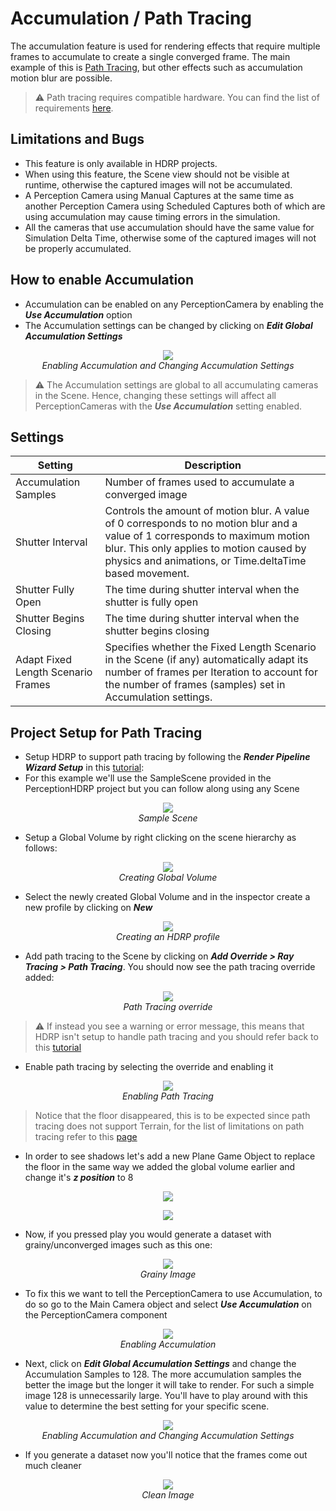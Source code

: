 ﻿# Accumulation / Path Tracing

The accumulation feature is used for rendering effects that require multiple frames to accumulate to create a single converged frame. The main example of this is [Path Tracing](https://docs.unity3d.com/Packages/com.unity.render-pipelines.high-definition@12.1/manual/Ray-Tracing-Path-Tracing.html), but other effects such as accumulation motion blur are possible.

> :warning: Path tracing requires compatible hardware. You can find the list of requirements [here](https://docs.unity3d.com/Packages/com.unity.render-pipelines.high-definition@12.1/manual/Ray-Tracing-Getting-Started.html).


## Limitations and Bugs

* This feature is only available in HDRP projects.
* When using this feature, the Scene view should not be visible at runtime, otherwise the captured images will not be accumulated.
* A Perception Camera using Manual Captures at the same time as another Perception Camera using Scheduled Captures both of which are using accumulation may cause timing errors in the simulation.
* All the cameras that use accumulation should have the same value for Simulation Delta Time, otherwise some of the captured images will not be properly accumulated.

## How to enable Accumulation

* Accumulation can be enabled on any PerceptionCamera by enabling the ***Use Accumulation*** option
* The Accumulation settings can be changed by clicking on ***Edit Global Accumulation Settings***
<p align="center">
<img src="images/AccumulationMenu.png"/>
  <br><i>Enabling Accumulation and Changing Accumulation Settings</i>
</p>

> :warning: The Accumulation settings are global to all accumulating cameras in the Scene. Hence, changing these settings will affect all PerceptionCameras with the ***Use Accumulation*** setting enabled.

## Settings
| Setting                            | Description                                                                                                                                                                                                                         |
|------------------------------------|-------------------------------------------------------------------------------------------------------------------------------------------------------------------------------------------------------------------------------------|
| Accumulation Samples               | Number of frames used to accumulate a converged image                                                                                                                                                                               |
| Shutter Interval                   | Controls the amount of motion blur. A value of 0 corresponds to no motion blur and a value of 1 corresponds to maximum motion blur. This only applies to motion caused by physics and animations, or Time.deltaTime based movement. |
| Shutter Fully Open                 | The time during shutter interval when the shutter is fully open                                                                                                                                                                     |
| Shutter Begins Closing             | The time during shutter interval when the shutter begins closing                                                                                                                                                                    |
| Adapt Fixed Length Scenario Frames | Specifies whether the Fixed Length Scenario in the Scene (if any) automatically adapt its number of frames per Iteration to account for the number of frames (samples) set in Accumulation settings.                                           |

## Project Setup for Path Tracing

* Setup HDRP to support path tracing by following the ***Render Pipeline Wizard Setup*** in this [tutorial](https://docs.unity3d.com/Packages/com.unity.render-pipelines.high-definition@12.1/manual/Ray-Tracing-Getting-Started.html): 
* For this example we'll use the SampleScene provided in the PerceptionHDRP project but you can follow along using any Scene
<p align="center">
<img src="images/sample_scene_accumulation_demo_1.PNG"/>
  <br><i>Sample Scene</i>
</p>

* Setup a Global Volume by right clicking on the scene hierarchy as follows:
<p align="center">
<img src="images/sample_scene_accumulation_demo_2.PNG"/>
  <br><i>Creating Global Volume</i>
</p>

* Select the newly created Global Volume and in the inspector create a new profile by clicking on ***New***
<p align="center">
<img src="images/sample_scene_accumulation_demo_3.PNG"/>
  <br><i>Creating an HDRP profile</i>
</p>

* Add path tracing to the Scene by clicking on ***Add Override > Ray Tracing > Path Tracing***. You should now see the path tracing override added:
<p align="center">
<img src="images/sample_scene_accumulation_demo_4.PNG"/>
  <br><i>Path Tracing override</i>
</p>

> :warning: If instead you see a warning or error message, this means that HDRP isn't setup to handle path tracing and you should refer back to this [tutorial](https://docs.unity3d.com/Packages/com.unity.render-pipelines.high-definition@12.1/manual/Ray-Tracing-Getting-Started.html)

* Enable path tracing by selecting the override and enabling it
<p align="center">
<img src="images/sample_scene_accumulation_demo_5.PNG"/>
  <br><i>Enabling Path Tracing</i>
</p>

> Notice that the floor disappeared, this is to be expected since path tracing does not support Terrain, for the list of limitations on path tracing refer to this [page](https://docs.unity3d.com/Packages/com.unity.render-pipelines.high-definition@12.1/manual/Ray-Tracing-Path-Tracing.html)

* In order to see shadows let's add a new Plane Game Object to replace the floor in the same way we added the global volume earlier and change it's ***z position*** to 8
<p align="center">
<img src="images/sample_scene_accumulation_demo_6.PNG"/>
</p>
<p align="center">
<img src="images/sample_scene_accumulation_demo_7.PNG"/>
</p>


* Now, if you pressed play you would generate a dataset with grainy/unconverged images such as this one:
<p align="center">
<img src="images/step0.camera.png"/>
  <br><i>Grainy Image</i>
</p>

* To fix this we want to tell the PerceptionCamera to use Accumulation, to do so go to the Main Camera object and select ***Use Accumulation*** on the PerceptionCamera component

<p align="center">
<img src="images/sample_scene_accumulation_demo_8.PNG"/>
  <br><i>Enabling Accumulation</i>
</p>

* Next, click on ***Edit Global Accumulation Settings*** and change the Accumulation Samples to 128. The more accumulation samples the better the image but the longer it will take to render. For such a simple image 128 is unnecessarily large. You'll have to play around with this value to determine the best setting for your specific scene.
<p align="center">
<img src="images/sample_scene_accumulation_demo_9.PNG"/>
  <br><i>Enabling Accumulation and Changing Accumulation Settings</i>
</p>

* If you generate a dataset now you'll notice that the frames come out much cleaner
<p align="center">
<img src="images/step1.camera.png"/>
  <br><i>Clean Image</i>
</p>
